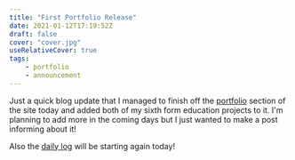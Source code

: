 ```yaml
---
title: "First Portfolio Release"
date: 2021-01-12T17:19:52Z
draft: false
cover: "cover.jpg"
useRelativeCover: true
tags: 
    - portfolio
    - announcement
---
```


Just a quick blog update that I managed to finish off the [portfolio](/portfolio) section of the site today and added both of my sixth form education projects to it. I'm planning to add more in the coming days but I just wanted to make a post informing about it!

Also the [daily log](/dailylog) will be starting again today!